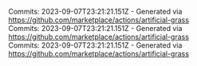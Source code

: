 Commits: 2023-09-07T23:21:21.151Z - Generated via https://github.com/marketplace/actions/artificial-grass
<br>
Commits: 2023-09-07T23:21:21.151Z - Generated via https://github.com/marketplace/actions/artificial-grass
<br>
Commits: 2023-09-07T23:21:21.151Z - Generated via https://github.com/marketplace/actions/artificial-grass
<br>
